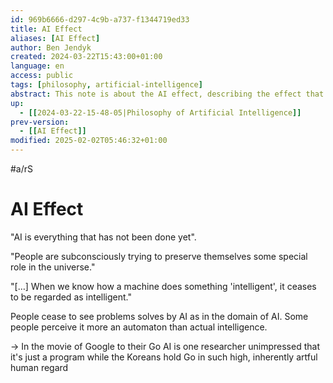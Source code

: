 ```yaml
---
id: 969b6666-d297-4c9b-a737-f1344719ed33
title: AI Effect
aliases: [AI Effect]
author: Ben Jendyk
created: 2024-03-22T15:43:00+01:00
language: en
access: public
tags: [philosophy, artificial-intelligence]
abstract: This note is about the AI effect, describing the effect that after we know how a computer solves a problem previously in the intellectual human domain it ceases to fascinate us.
up:
  - [[2024-03-22-15-48-05|Philosophy of Artificial Intelligence]]
prev-version:
  - [[AI Effect]]
modified: 2025-02-02T05:46:32+01:00
---
```


#a/rS

# AI Effect

"AI is everything that has not been done yet".

"People are subconsciously trying to preserve themselves some special role in the universe."

"[…] When we know how a machine does something 'intelligent', it ceases to be regarded as intelligent."

People cease to see problems solves by AI as in the domain of AI. Some people perceive it more an automaton than actual intelligence.

-> In the movie of Google to their Go AI is one researcher unimpressed that it's just a program while the Koreans hold Go in such high, inherently artful human regard
